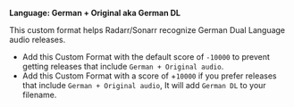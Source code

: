 <!-- markdownlint-disable MD041-->
**Language: German + Original aka German DL**<br>

This custom format helps Radarr/Sonarr recognize German Dual Language audio releases.

- Add this Custom Format with the default score of `-10000` to prevent getting releases that include `German + Original audio`.
- Add this Custom Format with a score of +`10000` if you prefer releases that include `German + Original audio`,  It will add `German DL` to your filename.
<!-- markdownlint-enable MD041-->
